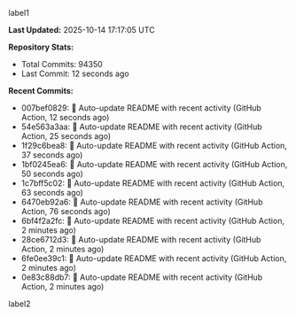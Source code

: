 
label1 
<!-- ACTIVITY_START -->
**Last Updated:** 2025-10-14 17:17:05 UTC

**Repository Stats:**
- Total Commits: 94350
- Last Commit: 12 seconds ago

**Recent Commits:**
- 007bef0829: 🤖 Auto-update README with recent activity (GitHub Action, 12 seconds ago)
- 54e563a3aa: 🤖 Auto-update README with recent activity (GitHub Action, 25 seconds ago)
- 1f29c6bea8: 🤖 Auto-update README with recent activity (GitHub Action, 37 seconds ago)
- 1bf0245ea6: 🤖 Auto-update README with recent activity (GitHub Action, 50 seconds ago)
- 1c7bff5c02: 🤖 Auto-update README with recent activity (GitHub Action, 63 seconds ago)
- 6470eb92a6: 🤖 Auto-update README with recent activity (GitHub Action, 76 seconds ago)
- 6bf4f2a2fc: 🤖 Auto-update README with recent activity (GitHub Action, 2 minutes ago)
- 28ce6712d3: 🤖 Auto-update README with recent activity (GitHub Action, 2 minutes ago)
- 6fe0ee39c1: 🤖 Auto-update README with recent activity (GitHub Action, 2 minutes ago)
- 0e83c88db7: 🤖 Auto-update README with recent activity (GitHub Action, 2 minutes ago)
<!-- ACTIVITY_END -->

label2
